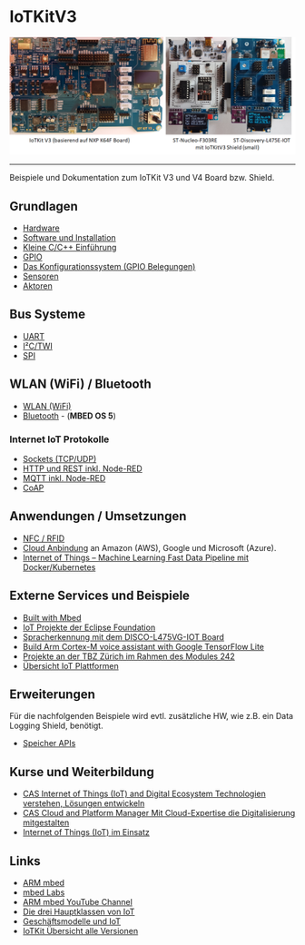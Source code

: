 IoTKitV3
========

![](images/IoTKit.png)

- - -

Beispiele und Dokumentation zum IoTKit V3 und V4 Board bzw. Shield. 

## Grundlagen

* [Hardware](https://github.com/iotkitv4/iotkit)
* [Software und Installation](sw/)
* [Kleine C/C++ Einführung](ccpp/)
* [GPIO](https://github.com/iotkitv4/gpio)
* [Das Konfigurationssystem (GPIO Belegungen)](https://github.com/iotkitv4/iotkit/blob/main/Config.md)
* [Sensoren](https://github.com/iotkitv4/sensors)
* [Aktoren](https://github.com/iotkitv4/actors)

## Bus Systeme

* [UART](https://github.com/iotkitv4/uart)
* [I²C/TWI](https://github.com/iotkitv4/i2c)
* [SPI](https://github.com/iotkitv4/spi)

## WLAN (WiFi) / Bluetooth

* [WLAN (WiFi)](https://github.com/iotkitv4/wlan)
* [Bluetooth](https://github.com/mc-b/IoTKitV3/tree/master/bluetooth) - (**MBED OS 5**)

### Internet IoT Protokolle

* [Sockets (TCP/UDP)](tcpip/)
* [HTTP und REST inkl. Node-RED](https://github.com/iotkitv4/http) 
* [MQTT inkl. Node-RED](https://github.com/iotkitv4/mqtt)
* [CoAP](coap/)

## Anwendungen / Umsetzungen

* [NFC / RFID](https://github.com/iotkitv4/rfid)
* [Cloud Anbindung](https://github.com/iotkitv4/cloud) an Amazon (AWS), Google und Microsoft (Azure).
* [Internet of Things – Machine Learning Fast Data Pipeline mit Docker/Kubernetes](https://github.com/iotkitv4/edge)

## Externe Services und Beispiele

* [Built with Mbed](https://www.mbed.com/built-with-mbed/)
* [IoT Projekte der Eclipse Foundation](https://iot.eclipse.org/)
* [Spracherkennung mit dem DISCO-L475VG-IOT Board](https://docs.edgeimpulse.com/docs/unboxing-the-st-b-l475e-iot01a)
* [Build Arm Cortex-M voice assistant with Google TensorFlow Lite](https://developer.arm.com/solutions/machine-learning-on-arm/developer-material/how-to-guides/build-arm-cortex-m-voice-assistant-with-google-tensorflow-lite)
* [Projekte an der TBZ Zürich im Rahmen des Modules 242](https://github.com/tbz-m242)
* [Übersicht IoT Plattformen](https://iot-analytics.com/iot-platform-comparison-how-providers-stack-up/)

## Erweiterungen

Für die nachfolgenden Beispiele wird evtl. zusätzliche HW, wie z.B. ein Data Logging Shield, benötigt.

* [Speicher APIs](storage/)

## Kurse und Weiterbildung 

* [CAS Internet of Things (IoT) and Digital Ecosystem Technologien verstehen, Lösungen entwickeln](http://hslu.ch/casiot)
* [CAS Cloud and Platform Manager Mit Cloud-Expertise die Digitalisierung mitgestalten](http://hslu.ch/cascpm) 
* [Internet of Things (IoT) im Einsatz](https://www.digicomp.ch/d/IOTEIN)

## Links

* [ARM mbed](https://www.mbed.com)
* [mbed Labs](https://labs.mbed.com/)
* [ARM mbed YouTube Channel](https://www.youtube.com/channel/UCNcxd73dSceKtU77XWMOg8A)
* [Die drei Hauptklassen von IoT](https://www.arm.com/products/iot/soc)
* [Geschäftsmodelle und IoT](https://www.iot-lab.ch/publications/#whitepapers)
* [IoTKit Übersicht alle Versionen](https://github.com/mc-b/IoTKit#internet-der-dinge-kit)

